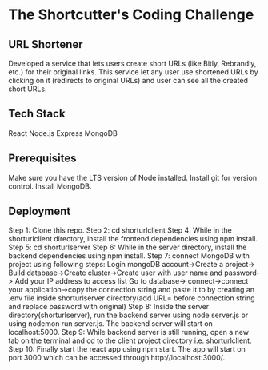 # The Shortcutter's Coding Challenge


## URL Shortener
Developed a service that lets users create short URLs (like Bitly, Rebrandly, etc.) for their original links. This service let any user use shortened URLs by clicking on it (redirects to original URLs) and user can see all the created short URLs.

## Tech Stack
React
Node.js
Express
MongoDB

## Prerequisites 
Make sure you have the LTS version of Node installed.
Install git for version control.
Install MongoDB.

## Deployment
Step 1: Clone this repo.
Step 2: cd shorturlclient
Step 4: While in the shorturlclient directory, install the frontend dependencies using npm install.
Step 5: cd shorturlserver
Step 6: While in the server directory, install the backend dependencies using npm install.
Step 7: connect MongoDB with project using following steps:
       Login mongoDB account->Create a project-> Build database->Create cluster->Create user with user name and password-> Add your IP address to access list 
       Go to database-> connect->connect your application->copy the connection string and paste it to by creating an .env file inside shorturlserver directory(add URL= before connection string and replace password with original)
Step 8: Inside the server directory(shorturlserver), run the backend server using node server.js or using nodemon run server.js. The backend server will start on localhost:5000.
Step 9: While backend server is still running, open a new tab on the terminal and cd to the client project directory i.e. shorturlclient.
Step 10: Finally start the react app using npm start. The app will start on port 3000 which can be accessed through http://localhost:3000/.

